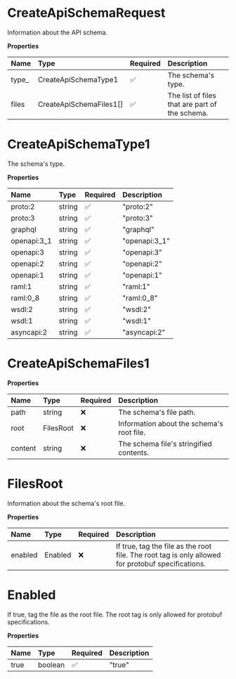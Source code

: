 # CreateApiSchemaRequest

Information about the API schema.

**Properties**

| Name   | Type                    | Required | Description                                    |
| :----- | :---------------------- | :------- | :--------------------------------------------- |
| type\_ | CreateApiSchemaType1    | ✅       | The schema's type.                             |
| files  | CreateApiSchemaFiles1[] | ✅       | The list of files that are part of the schema. |

# CreateApiSchemaType1

The schema's type.

**Properties**

| Name        | Type   | Required | Description   |
| :---------- | :----- | :------- | :------------ |
| proto:2     | string | ✅       | "proto:2"     |
| proto:3     | string | ✅       | "proto:3"     |
| graphql     | string | ✅       | "graphql"     |
| openapi:3_1 | string | ✅       | "openapi:3_1" |
| openapi:3   | string | ✅       | "openapi:3"   |
| openapi:2   | string | ✅       | "openapi:2"   |
| openapi:1   | string | ✅       | "openapi:1"   |
| raml:1      | string | ✅       | "raml:1"      |
| raml:0_8    | string | ✅       | "raml:0_8"    |
| wsdl:2      | string | ✅       | "wsdl:2"      |
| wsdl:1      | string | ✅       | "wsdl:1"      |
| asyncapi:2  | string | ✅       | "asyncapi:2"  |

# CreateApiSchemaFiles1

**Properties**

| Name    | Type      | Required | Description                               |
| :------ | :-------- | :------- | :---------------------------------------- |
| path    | string    | ❌       | The schema's file path.                   |
| root    | FilesRoot | ❌       | Information about the schema's root file. |
| content | string    | ❌       | The schema file's stringified contents.   |

# FilesRoot

Information about the schema's root file.

**Properties**

| Name    | Type    | Required | Description                                                                                       |
| :------ | :------ | :------- | :------------------------------------------------------------------------------------------------ |
| enabled | Enabled | ❌       | If true, tag the file as the root file. The root tag is only allowed for protobuf specifications. |

# Enabled

If true, tag the file as the root file. The root tag is only allowed for protobuf specifications.

**Properties**

| Name | Type    | Required | Description |
| :--- | :------ | :------- | :---------- |
| true | boolean | ✅       | "true"      |

<!-- This file was generated by liblab | https://liblab.com/ -->
